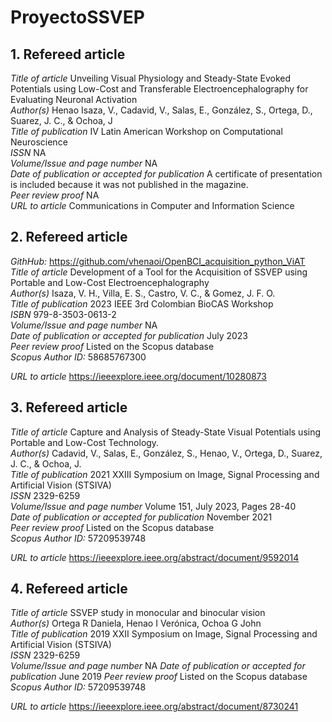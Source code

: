 # ProyectoSSVEP

## 1.	Refereed article
*Title of article* 	Unveiling Visual Physiology and Steady-State Evoked Potentials using Low-Cost and Transferable Electroencephalography for Evaluating Neuronal Activation<br>
*Author(s)* 	Henao Isaza, V., Cadavid, V., Salas, E., González, S., Ortega, D., Suarez, J. C., & Ochoa, J<br>
*Title of publication* 	IV Latin American Workshop on Computational Neuroscience<br>
*ISSN*	NA<br>
*Volume/Issue and page number* 	NA<br>
*Date of publication or accepted for publication* 	A certificate of presentation is included because it was not published in the magazine.<br>
*Peer review proof* 	NA<br>
*URL to article* 	Communications in Computer and Information Science<br>

## 2.	Refereed article
*GithHub:* https://github.com/vhenaoi/OpenBCI_acquisition_python_ViAT<br>
*Title of article* 	Development of a Tool for the Acquisition of SSVEP using Portable and Low-Cost Electroencephalography<br>
*Author(s)* 	Isaza, V. H., Villa, E. S., Castro, V. C., & Gomez, J. F. O.<br>
*Title of publication* 	2023 IEEE 3rd Colombian BioCAS Workshop<br>
*ISBN*	979-8-3503-0613-2<br>
*Volume/Issue and page number* 	NA<br>
*Date of publication or accepted for publication* 	July 2023<br>
*Peer review proof* 	Listed on the Scopus database<br>
*Scopus Author ID:* 58685767300<br>

*URL to article* 	https://ieeexplore.ieee.org/document/10280873<br>

## 3.	Refereed article
*Title of article* 	Capture and Analysis of Steady-State Visual Potentials using Portable and Low-Cost Technology.<br>
*Author(s)* 	Cadavid, V., Salas, E., González, S., Henao, V., Ortega, D., Suarez, J. C., & Ochoa, J.<br>
*Title of publication* 	2021 XXIII Symposium on Image, Signal Processing and Artificial Vision (STSIVA)<br>
*ISSN* 	2329-6259<br>
*Volume/Issue and page number* 	Volume 151, July 2023, Pages 28-40<br>
*Date of publication or accepted for publication* 	November 2021<br>
*Peer review proof* 	Listed on the Scopus database<br>
*Scopus Author ID:* 57209539748<br>

*URL to article* 	https://ieeexplore.ieee.org/abstract/document/9592014<br>

## 4.	Refereed article
*Title of article* 	SSVEP study in monocular and binocular vision<br>
*Author(s)* 	Ortega R Daniela, Henao I Verónica, Ochoa G John<br>
*Title of publication* 	2019 XXII Symposium on Image, Signal Processing and Artificial Vision (STSIVA)<br>
*ISSN* 	2329-6259<br>
*Volume/Issue and page number* 	NA
*Date of publication or accepted for publication* 	June 2019
*Peer review proof* 	Listed on the Scopus database
*Scopus Author ID:* 57209539748

*URL to article* 	https://ieeexplore.ieee.org/abstract/document/8730241

